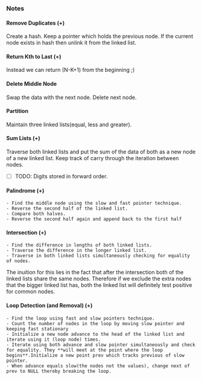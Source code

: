 ### Notes

#### Remove Duplicates (+)

Create a hash. Keep a pointer which holds the previous node. If the current node exists in hash then unlink it from the linked list.

#### Return Kth to Last (+)

Instead we can return (N-K+1) from the beginning ;)

#### Delete Middle Node

Swap the data with the next node. Delete next node.

#### Partition

Maintain three linked lists(equal, less and greater).

#### Sum Lists (+)

Traverse both linked lists and put the sum of the data of both as a new node of a new linked list. Keep track of carry through the iteration between nodes.

- [ ] TODO: Digits stored in forward order.

#### Palindrome (+)

```
- Find the middle node using the slow and fast pointer technique.
- Reverse the second half of the linked list.
- Compare both halves.
- Reverse the second half again and append back to the first half
```
#### Intersection (+)

```
- Find the difference in lengths of both linked lists.
- Traverse the difference in the longer linked list.
- Traverse in both linked lists simultaneously checking for equality of nodes.
```

The inuition for this lies in the fact that after the intersection both of the linked lists share the same nodes. Therefore if we exclude the extra nodes that the bigger linked list has, both the linked list will definitely test positive for common nodes.


#### Loop Detection (and Removal) (+)

```
- Find the loop using fast and slow pointers technique.
- Count the number of nodes in the loop by moving slow pointer and keeping fast stationary
- Initialize a new node advance to the head of the linked list and iterate using it (loop node) times.
- Iterate using both advance and slow pointer simultaneously and check for equality. They **will meet at the point where the loop begins**.Initialize a new point prev which tracks previous of slow pointer.
- When advance equals slow(the nodes not the values), change next of prev to NULL thereby breaking the loop.
```

